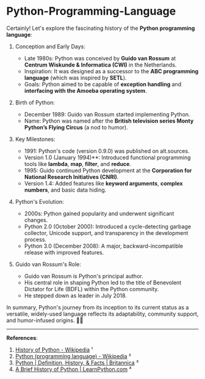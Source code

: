 # Python-Programming-Language

Certainly! Let's explore the fascinating history of the **Python programming language**:

1. Conception and Early Days:
   - Late 1980s: Python was conceived by **Guido van Rossum** at **Centrum Wiskunde & Informatica (CWI)** in the Netherlands.
   - Inspiration: It was designed as a successor to the **ABC programming language** (which was inspired by **SETL**).
   - Goals: Python aimed to be capable of **exception handling** and **interfacing with the Amoeba operating system**.

2. Birth of Python:
   - December 1989: Guido van Rossum started implementing Python.
   - Name: Python was named after the **British television series Monty Python’s Flying Circus** (a nod to humor).

3. Key Milestones:
   - 1991: Python's code (version 0.9.0) was published on alt.sources.
   - Version 1.0 (January 1994)**: Introduced functional programming tools like **lambda**, **map**, **filter**, and **reduce**.
   - 1995: Guido continued Python development at the **Corporation for National Research Initiatives (CNRI)**.
   - Version 1.4: Added features like **keyword arguments**, **complex numbers**, and basic data hiding.

4. Python's Evolution:
   - 2000s: Python gained popularity and underwent significant changes.
   - Python 2.0 (October 2000): Introduced a cycle-detecting garbage collector, Unicode support, and transparency in the development process.
   - Python 3.0 (December 2008): A major, backward-incompatible release with improved features.

5. Guido van Rossum's Role:
   - Guido van Rossum is Python's principal author.
   - His central role in shaping Python led to the title of Benevolent Dictator for Life (BDFL) within the Python community.
   - He stepped down as leader in July 2018.

In summary, Python's journey from its inception to its current status as a versatile, widely-used language reflects its adaptability, community support, and humor-infused origins. 🐍🌟

---

**References**:
1. [History of Python - Wikipedia](https://en.wikipedia.org/wiki/History_of_Python) ¹
2. [Python (programming language) - Wikipedia](https://en.wikipedia.org/wiki/Python_%28programming_language%29) ²
3. [Python | Definition, History, & Facts | Britannica](https://www.britannica.com/technology/Python-computer-language) ³
4. [A Brief History of Python | LearnPython.com](https://learnpython.com/blog/history-of-python/) ⁴

